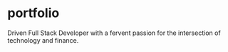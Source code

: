 # portfolio
Driven Full Stack Developer with a fervent passion for the intersection of technology and finance. 
